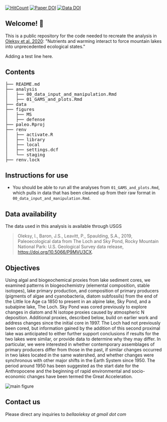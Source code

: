 <!-- badges: start -->
[![HitCount](http://hits.dwyl.com/bellaoleksy/paleo.svg?style=flat-square)](http://hits.dwyl.com/bellaoleksy/paleo)
[![Paper DOI](https://img.shields.io/badge/Paper-10.1098/rspb.2020.0304-blue.svg)](https://doi.org/10.1098/rspb.2020.0304)
[![Data DOI](https://img.shields.io/badge/Data-10.5066/P9MVU3CX-informational.svg)](https://doi.org/10.5066/P9MVU3CX)
<!-- badges: end -->

## Welcome! :wave: 
This is a public repository for the code needed to recreate the analysis in [Oleksy et al. 2020](https://doi.org/10.1098/rspb.2020.0304): "Nutrients and warming interact to force mountain lakes into unprecedented ecological states."

Adding a test line here. 

## Contents 
<pre>
├── README.md
├── analysis
│   ├── 00_data_input_and_manipulation.Rmd
│   ├── 01_GAMS_and_plots.Rmd
├── data
├── figures
│   ├── MS
│   ├── defense
├── paleo.Rproj
├── renv
│   ├── activate.R
│   ├── library
│   ├── local
│   ├── settings.dcf
│   └── staging
├── renv.lock
</pre>

## Instructions for use
* You should be able to run all the analyses from `01_GAMS_and_plots.Rmd`, which pulls in data that has been cleaned up from their raw format in `00_data_input_and_manipulation.Rmd`.

## Data availability
The data used in this analysis is available through USGS

> Oleksy, I., Baron, J.S., Leavitt, P., Spaulding, S.A., 2019, Paleoecological data from The Loch and Sky Pond, Rocky Mountain National Park: U.S. Geological Survey data release, https://doi.org/10.5066/P9MVU3CX.

## Objectives 
Using algal and biogeochemical proxies from lake sediment cores, we examined patterns in biogeochemistry (elemental composition, stable isotopes), lake primary production, and composition of primary producers (pigments of algae and cyanobacteria, diatom subfossils) from the end of the Little Ice Age ca 1850 to present in an alpine lake, Sky Pond, and a subalpine lake, The Loch. Sky Pond was cored previously to explore changes in diatom and N isotope proxies caused by atmospheric N deposition. Additional proxies, described below, build on earlier work and address changes since the initial core in 1997. The Loch had not previously been cored, but information gained by the addition of this second proximal lake was anticipated to either further support conclusions if results for the two lakes were similar, or provide data to determine why they may differ. In particular, we were interested in whether contemporary assemblages of primary producers differ from those in the past, if similar changes occurred in two lakes located in the same watershed, and whether changes were synchronous with other major shifts in the Earth System since 1950. The period around 1950 has been suggested as the start date for the Anthropocene and the beginning of rapid environmental and socio-economic changes have been termed the Great Acceleration. 

![main figure](figures/MS/figure2_all_pigments_procB_FINAL_600dpi.jpg)

## Contact us
Please direct any inquiries to *bellaoleksy at gmail dot com*
